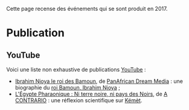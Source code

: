 <!-- TITLE: 2017 -->
<!-- SUBTITLE: Événements s'étant produit en 2017 -->

Cette page recense des événements qui se sont produit en 2017.

# Publication
## YouTube
Voici une liste non exhaustive de publications [YouTube](https://www.youtube.com/) :
* [Ibrahim Njoya le roi des Bamoun](https://www.youtube.com/watch?v=bNeYOM_qFjg), de [PanAfrican Dream Media](https://www.youtube.com/channel/UCu0a1M4ANVmdvF4Zj7c4HIA) : une biographie du [roi Bamoun, Ibrahim Njoya](/personnalite/homme/noble/souverain/roi/afrique/centre/bamoun/ibrahim-njoya) ;
* [L'Égypte Pharaonique : Ni terre noire, ni pays des Noirs](https://www.youtube.com/watch?v=WeU6F0msUGU), de [A CONTRARIO](https://partage.leremsesh.com/personnalite/homme/polymathe/afrique/ouest/cameroun/dibombari-mbock) : une réflexion scientifique sur [Kémèt](/geographie/empire/afrique/nord-est/kmt).